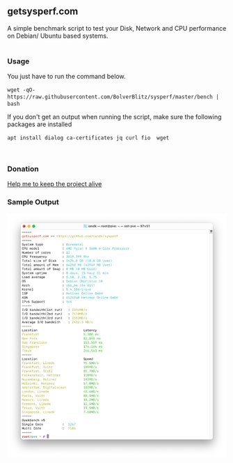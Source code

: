 ## getsysperf.com
A simple benchmark script to test your Disk, Network and CPU performance on Debian/ Ubuntu based systems.     
&nbsp;
### Usage
You just have to run the command below.
```
wget -qO- https://raw.githubusercontent.com/BolverBlitz/sysperf/master/bench | bash
```
    
If you don't get an output when running the script, make sure the following packages are installed
```
apt install dialog ca-certificates jq curl fio  wget
```
&nbsp;
### Donation

[Help me to keep the project alive](http://paypal.me/ianklemm)

### Sample Output
![Sample Output](sample_output.png)


